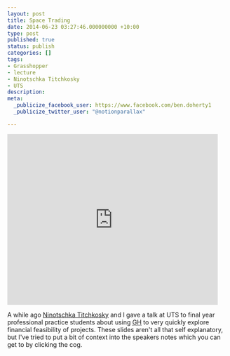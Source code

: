```yaml
---
layout: post
title: Space Trading
date: 2014-06-23 03:27:46.000000000 +10:00
type: post
published: true
status: publish
categories: []
tags:
- Grasshopper
- lecture
- Ninotschka Titchkosky
- UTS
description:
meta:
  _publicize_facebook_user: https://www.facebook.com/ben.doherty1
  _publicize_twitter_user: "@notionparallax"

---
```

<iframe src="https://docs.google.com/a/bvn.com.au/presentation/d/1YlsPSfU_GCIrc2cFykHs1YGhUTbkcE7ARUbQ-oxPtG0/embed?start=false&loop=false&delayms=3000" frameborder="0" width="480" height="389" allowfullscreen="true" mozallowfullscreen="true" webkitallowfullscreen="true">
There really should be an iframe here :(
</iframe>

<p>A while ago <a href="http://www.bvn.com.au/people/#/ninotschka-titchkosky/" title="A page all about her!">Ninotschka Titchkosky</a> and I gave a talk at UTS to final year professional practice students about using <acronym title="Grasshopper">GH</acronym> to very quickly explore financial feasibility of projects. These slides aren't all that self explanatory, but I've tried to put a bit of context into the speakers notes which you can get to by clicking the cog.</p>
